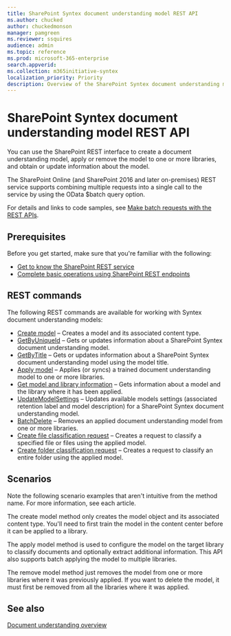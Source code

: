 ```yaml
---
title: SharePoint Syntex document understanding model REST API
ms.author: chucked
author: chuckedmonson
manager: pamgreen
ms.reviewer: ssquires
audience: admin
ms.topic: reference
ms.prod: microsoft-365-enterprise
search.appverid: 
ms.collection: m365initiative-syntex
localization_priority: Priority
description: Overview of the SharePoint Syntex document understanding model REST API.
---
```


# SharePoint Syntex document understanding model REST API

You can use the SharePoint REST interface to create a document understanding model, apply or remove the model to one or more libraries, and obtain or update information about the model. 

The SharePoint Online (and SharePoint 2016 and later on-premises) REST service supports combining multiple requests into a single call to the service by using the OData $batch query option. 

For details and links to code samples, see [Make batch requests with the REST APIs](/sharepoint/dev/sp-add-ins/make-batch-requests-with-the-rest-apis).

## Prerequisites

Before you get started, make sure that you're familiar with the following:

- [Get to know the SharePoint REST service](/sharepoint/dev/sp-add-ins/get-to-know-the-sharepoint-rest-service) 
- [Complete basic operations using SharePoint REST endpoints](/sharepoint/dev/sp-add-ins/complete-basic-operations-using-sharepoint-rest-endpoints)

## REST commands

The following REST commands are available for working with Syntex document understanding models:

- [Create model](rest-createmodel-method.md) – Creates a model and its associated content type.
- [GetByUniqueId](rest-getbyuniqueid-method.md) – Gets or updates information about a SharePoint Syntex document understanding model.
- [GetByTitle](rest-getbytitle-method.md) – Gets or updates information about a SharePoint Syntex document understanding model using the model title.
- [Apply model](rest-applymodel-method.md) – Applies (or syncs) a trained document understanding model to one or more libraries.
- [Get model and library information](rest-getmodelandlibraryinfo.md) – Gets information about a model and the library where it has been applied.
- [UpdateModelSettings](rest-updatemodelsettings-method.md) – Updates available models settings (associated retention label and model description) for a SharePoint Syntex document understanding model.
- [BatchDelete](rest-batchdelete-method.md) – Removes an applied document understanding model from one or more libraries.
- [Create file classification request](rest-createclassificationrequest.md) – Creates a request to classify a specified file or files using the applied model.
- [Create folder classification request](rest-createclassificationrequest.md) – Creates a request to classify an entire folder using the applied model.

## Scenarios

Note the following scenario examples that aren't intuitive from the method name. For more information, see each article.

The create model method only creates the model object and its associated content type. You'll need to first train the model in the content center before it can be applied to a library.

The apply model method is used to configure the model on the target library to classify documents and optionally extract additional information. This API also supports batch applying the model to multiple libraries.

The remove model method just removes the model from one or more libraries where it was previously applied. If you want to delete the model, it must first be removed from all the libraries where it was applied.


## See also

[Document understanding overview](../document-understanding-overview.md)


